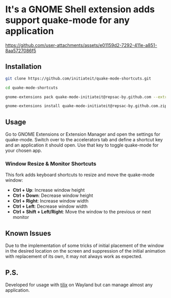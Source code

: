 # It's a GNOME Shell extension adds support quake-mode for any application


https://github.com/user-attachments/assets/e01159d2-7292-411e-a851-8aa5727086f5



## Installation

```bash
git clone https://github.com/initiateit/quake-mode-shortcuts.git

cd quake-mode-shortcuts

gnome-extensions pack quake-mode-initiateit@repsac-by.github.com --extra-source={quakemodeapp,indicator,util}.js

gnome-extensions install quake-mode-initiateit@repsac-by.github.com.zip
```

## Usage

Go to GNOME Extensions or Extension Manager and open the settings for quake-mode. Switch over to the accelerators tab and define a shortcut key and an application it should open. Use that key to toggle quake-mode for your chosen app.

### Window Resize & Monitor Shortcuts

This fork adds keyboard shortcuts to resize and move the quake-mode window:

- **Ctrl + Up**: Increase window height  
- **Ctrl + Down**: Decrease window height  
- **Ctrl + Right**: Increase window width  
- **Ctrl + Left**: Decrease window width  
- **Ctrl + Shift + Left/Right**: Move the window to the previous or next monitor

## Known Issues

Due to the implementation of some tricks of initial placement of the window in the desired location on the screen and suppression of the initial animation with replacement of its own, it may not always work as expected.

## P.S.

Developed for usage with [tilix](https://github.com/gnunn1/tilix) on Wayland but can manage almost any application.
